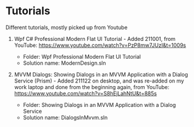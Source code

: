# Tutorials
Different tutorials, mostly picked up from Youtube

1. Wpf C# Professional Modern Flat UI Tutorial - Added 211001, from YouTube: https://www.youtube.com/watch?v=PzP8mw7JUzI&t=1009s
	- Folder: Wpf Professional Modern Flat UI Tutorial
	- Solution name: ModernDesign.sln

2. MVVM Dialogs: Showing Dialogs in an MVVM Application with a Dialog Service (Prism) - Added 211122 on desktop, and was re-added on 
   my work laptop and done from the beginning again, from YouTube: https://www.youtube.com/watch?v=S8hEjLahNtU&t=885s
	- Folder: Showing Dialogs in an MVVM Application with a Dialog Service
	- Solution name: DialogsInMvvm.sln